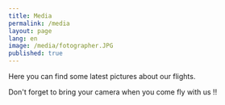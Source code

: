 ```yaml
---
title: Media
permalink: /media
layout: page
lang: en
image: /media/fotographer.JPG
published: true
---
```

Here you can find some latest pictures about our flights.  

Don't forget to bring your camera when you come fly with us !!
